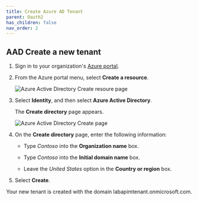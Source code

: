 ```yaml
---
title: Create Azure AD Tenant
parent: Oauth2
has_children: false
nav_order: 2
---
```


## AAD Create a new tenant

1. Sign in to your organization's [Azure portal](https://portal.azure.com/).

1. From the Azure portal menu, select **Create a resource**.  

    ![Azure Active Directory Create resoure page](Images/azure-ad-portal.png)

1. Select **Identity**, and then select **Azure Active Directory**.

    The **Create directory** page appears.

    ![Azure Active Directory Create page](Images/azure-ad-create-new-tenant.png)

1.  On the **Create directory** page, enter the following information:
    
    - Type _Contoso_ into the **Organization name** box.

    - Type _Contoso_ into the **Initial domain name** box.

    - Leave the _United States_ option in the **Country or region** box.

1. Select **Create**.

Your new tenant is created with the domain labapimtenant.onmicrosoft.com.
